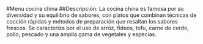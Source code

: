 #Menu cocina china
##Descripción:
La cocina china es famosa por su diversidad y su equilibrio de sabores, con platos que combinan técnicas de cocción rápidas y métodos de preparación que resaltan los sabores frescos. Se caracteriza por el uso de arroz, fideos, tofu, carne de cerdo, pollo, pescado y una amplia gama de vegetales y especias.
